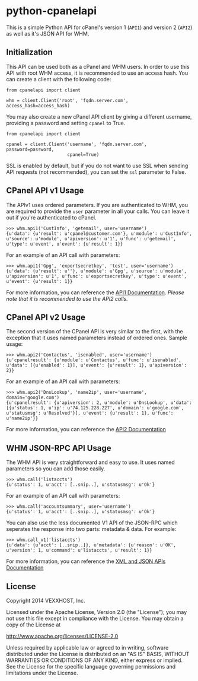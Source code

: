 python-cpanelapi
================
This is a simple Python API for cPanel's version 1 (`API1`) and version 2
(`API2`) as well as it's JSON API for WHM.

## Initialization
This API can be used both as a cPanel and WHM users.  In order to use this API
with root WHM access, it is recommended to use an access hash.  You can create
a client with the following code:

	from cpanelapi import client

	whm = client.Client('root', 'fqdn.server.com', access_hash=access_hash)

You may also create a new cPanel API client by giving a different username,
providing a password and setting `cpanel` to True.

	from cpanelapi import client

	cpanel = client.Client('username', 'fqdn.server.com', password=password,
						   cpanel=True)

SSL is enabled by default, but if you do not want to use SSL when sending API
requests (not recommended), you can set the `ssl` parameter to False.

## CPanel API v1 Usage
The APIv1 uses ordered parameters.  If you are authenticated to WHM, you are
required to provide the `user` parameter in all your calls.  You can leave it
out if you're authenticated to cPanel.

    >>> whm.api1('CustInfo', 'getemail', user='username')
	{u'data': {u'result': u'cpanel@customer.com'}, u'module': u'CustInfo', u'source': u'module', u'apiversion': u'1', u'func': u'getemail', u'type': u'event', u'event': {u'result': 1}}

For an example of an API call with parameters:

	>>> whm.api1('Gpg', 'exportsecretkey', 'test', user='username')
	{u'data': {u'result': u''}, u'module': u'Gpg', u'source': u'module', u'apiversion': u'1', u'func': u'exportsecretkey', u'type': u'event', u'event': {u'result': 1}}

For more information, you can reference the [API1 Documentation](http://docs.cpanel.net/twiki/bin/view/ApiDocs/Api1/WebHome).  *Please note that it is recommended to use the API2 calls.*

## CPanel API v2 Usage
The second version of the CPanel API is very similar to the first, with the
exception that it uses named parameters instead of ordered ones.  Sample usage:

	>>> whm.api2('Contactus', 'isenabled', user='username')
	{u'cpanelresult': {u'module': u'Contactus', u'func': u'isenabled', u'data': [{u'enabled': 1}], u'event': {u'result': 1}, u'apiversion': 2}}

For an example of an API call with parameters:

	>>> whm.api2('DnsLookup', 'name2ip', user='username', domain='google.com')
	{u'cpanelresult': {u'apiversion': 2, u'module': u'DnsLookup', u'data': [{u'status': 1, u'ip': u'74.125.228.227', u'domain': u'google.com', u'statusmsg': u'Resolved'}], u'event': {u'result': 1}, u'func': u'name2ip'}}

For more information, you can reference the [API2 Documentation](http://docs.cpanel.net/twiki/bin/view/ApiDocs/Api2/WebHome)

## WHM JSON-RPC API Usage
The WHM API is very straightforward and easy to use.  It uses named parameters
so you can add those easily.

	>>> whm.call('listaccts')
	{u'status': 1, u'acct': [..snip..], u'statusmsg': u'Ok'}

For an example of an API call with parameters:

	>>> whm.call('accountsummary', user='username')
	{u'status': 1, u'acct': [..snip..], u'statusmsg': u'Ok'}

You can also use the less documented V1 API of the JSON-RPC which seperates
the response into two parts: metadata & data.  For example:

	>>> whm.call_v1('listaccts')
	{u'data': {u'acct': [..snip..]}, u'metadata': {u'reason': u'OK', u'version': 1, u'command': u'listaccts', u'result': 1}}

For more information, you can reference the [XML and JSON APIs Documentation](http://docs.cpanel.net/twiki/bin/view/SoftwareDevelopmentKit/XmlApi)

## License
Copyright 2014 VEXXHOST, Inc.

Licensed under the Apache License, Version 2.0 (the "License");
you may not use this file except in compliance with the License.
You may obtain a copy of the License at

  http://www.apache.org/licenses/LICENSE-2.0

Unless required by applicable law or agreed to in writing, software
distributed under the License is distributed on an "AS IS" BASIS,
WITHOUT WARRANTIES OR CONDITIONS OF ANY KIND, either express or implied.
See the License for the specific language governing permissions and
limitations under the License.